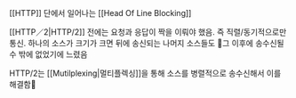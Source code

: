 [[HTTP]] 단에서 일어나는 [[Head Of Line Blocking]]

[[HTTP／2|HTTP/2]] 전에는 요청과 응답이 짝을 이뤄야 했음.
즉 직렬/동기적으로만 통신.
하나의 소스가 크기가 크면 뒤에 송신되는 나머지 소스들도 그 이후에 송수신될 수 밖에 없었기에 느렸음

HTTP/2는 [[Mutilplexing|멀티플렉싱]]을 통해 소스를 병렬적으로 송수신해서 이를 해결함
